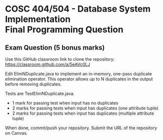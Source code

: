 # COSC 404/504 - Database System Implementation<br>Final Programming Question

## Exam Question (5 bonus marks)

Use this GitHub classroom link to clone the repository: https://classroom.github.com/a/5eAVc0LJ

Edit ElimNDuplicate.java to implement an in-memory, one-pass duplicate elimination operator.
This operator allows up to N duplicates in the output before removing duplicates.

Tests are TestElimNDuplicate.java.

- 1 mark for passing test when input has no duplicates
- 2 marks for passing tests when input has duplicates (one attribute tuple)
- 2 marks for passing tests when input has duplicates (multiple attribute tuple)

When done, commit/push your repository. Submit the URL of the repository on Canvas.

